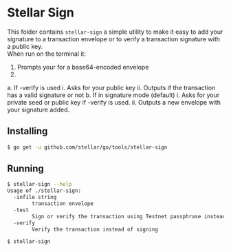 # Stellar Sign

This folder contains `stellar-sign` a simple utility to make it easy to add your signature to a transaction envelope or to verify a transaction signature with a public key.  
When run on the terminal it:

1.  Prompts your for a base64-encoded envelope
2.
 a. If -verify is used
    i. Asks for your public key
    ii. Outputs if the transaction has a valid signature or not
 b. If in signature mode (default)
    i. Asks for your private seed or public key if -verify is used.
    ii. Outputs a new envelope with your signature added.

## Installing

```bash
$ go get -u github.com/stellar/go/tools/stellar-sign
```

## Running

```bash
$ stellar-sign --help
Usage of ./stellar-sign:
  -infile string
    	transaction envelope
  -test
    	Sign or verify the transaction using Testnet passphrase instead of Public
  -verify
    	Verify the transaction instead of signing
```

```bash
$ stellar-sign
```
